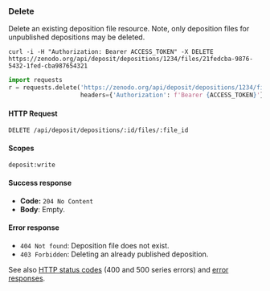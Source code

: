 ### Delete

Delete an existing deposition file resource. Note, only deposition files for
unpublished depositions may be deleted.

```shell
curl -i -H "Authorization: Bearer ACCESS_TOKEN" -X DELETE https://zenodo.org/api/deposit/depositions/1234/files/21fedcba-9876-5432-1fed-cba987654321
```

```python
import requests
r = requests.delete('https://zenodo.org/api/deposit/depositions/1234/files/21fedcba-9876-5432-1fed-cba987654321',
                    headers={'Authorization': f'Bearer {ACCESS_TOKEN}'})
```

#### HTTP Request

`DELETE /api/deposit/depositions/:id/files/:file_id`

#### Scopes

`deposit:write`

#### Success response

* **Code:** `204 No Content`
* **Body**: Empty.

#### Error response

* `404 Not found`: Deposition file does not exist.
* `403 Forbidden`: Deleting an already published deposition.

See also [HTTP status codes](#http-status-codes) (400 and 500 series errors) and
[error responses](#errors).
